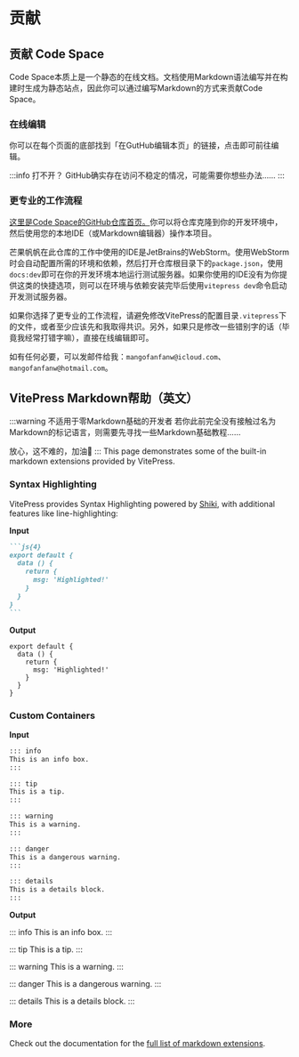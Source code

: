 # 贡献
## 贡献 Code Space
Code Space本质上是一个静态的在线文档。文档使用Markdown语法编写并在构建时生成为静态站点，因此你可以通过编写Markdown的方式来贡献Code Space。

### 在线编辑
你可以在每个页面的底部找到「在GutHub编辑本页」的链接，点击即可前往编辑。

:::info 打不开？
GitHub确实存在访问不稳定的情况，可能需要你想些办法……
:::

### 更专业的工作流程
[这里是Code Space的GitHub仓库首页。](https://github.com/mangofanfan/Code)你可以将仓库克隆到你的开发环境中，然后使用您的本地IDE（或Markdown编辑器）操作本项目。

芒果帆帆在此仓库的工作中使用的IDE是JetBrains的WebStorm。使用WebStorm时会自动配置所需的环境和依赖，然后打开仓库根目录下的`package.json`，使用`docs:dev`即可在你的开发环境本地运行测试服务器。如果你使用的IDE没有为你提供这类的快捷选项，则可以在环境与依赖安装完毕后使用`vitepress dev`命令启动开发测试服务器。

如果你选择了更专业的工作流程，请避免修改VitePress的配置目录`.vitepress`下的文件，或者至少应该先和我取得共识。另外，如果只是修改一些错别字的话（毕竟我经常打错字嘛），直接在线编辑即可。

如有任何必要，可以发邮件给我：`mangofanfanw@icloud.com`、`mangofanfanw@hotmail.com`。

## VitePress Markdown帮助（英文）
:::warning 不适用于零Markdown基础的开发者
若你此前完全没有接触过名为Markdown的标记语言，则需要先寻找一些Markdown基础教程……

放心，这不难的，加油💪
:::
This page demonstrates some of the built-in markdown extensions provided by VitePress.

### Syntax Highlighting

VitePress provides Syntax Highlighting powered by [Shiki](https://github.com/shikijs/shiki), with additional features like line-highlighting:

**Input**

````md
```js{4}
export default {
  data () {
    return {
      msg: 'Highlighted!'
    }
  }
}
```
````

**Output**

```js{4}
export default {
  data () {
    return {
      msg: 'Highlighted!'
    }
  }
}
```

### Custom Containers

**Input**

```md
::: info
This is an info box.
:::

::: tip
This is a tip.
:::

::: warning
This is a warning.
:::

::: danger
This is a dangerous warning.
:::

::: details
This is a details block.
:::
```

**Output**

::: info
This is an info box.
:::

::: tip
This is a tip.
:::

::: warning
This is a warning.
:::

::: danger
This is a dangerous warning.
:::

::: details
This is a details block.
:::

### More

Check out the documentation for the [full list of markdown extensions](https://vitepress.dev/guide/markdown).
